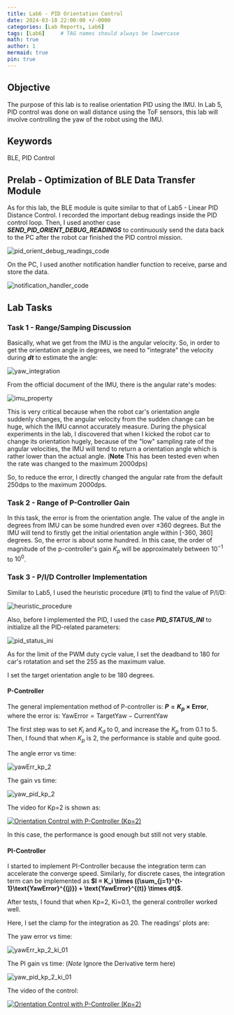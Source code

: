 ```yaml
---
title: Lab6 - PID Orientation Control
date: 2024-03-18 22:00:00 +/-0000
categories: [Lab Reports, Lab6]
tags: [Lab6]     # TAG names should always be lowercase
math: true
author: 1
mermaid: true
pin: true
---
```


## Objective

The purpose of this lab is to realise orientation PID using the IMU. In Lab 5, PID control was done on wall distance using the ToF sensors, this lab will involve controlling the yaw of the robot using the IMU.

## Keywords

BLE, PID Control

## Prelab - Optimization of BLE Data Transfer Module

As for this lab, the BLE module is quite similar to that of Lab5 - Linear PID Distance Control. I recorded the important debug readings inside the PID control loop. Then, I used another case ***SEND_PID_ORIENT_DEBUG_READINGS*** to continuously send the data back to the PC after the robot car finished the PID control mission.

![pid_orient_debug_readings_code](/assets/images/lab6/pid_orient_debug_readings_code.png "pid_orient_debug_readings_code")

On the PC, I used another notification handler function to receive, parse and store the data.

![notification_handler_code](/assets/images/lab6/notification_handler_code.png "notification_handler_code")

## Lab Tasks

### Task 1 - Range/Samping Discussion

Basically, what we get from the IMU is the angular velocity. So, in order to get the orientation angle in degrees, we need to "integrate" the velocity during ***dt*** to estimate the angle:

![yaw_integration](/assets/images/lab6/yaw_integration.png "yaw_integration")

From the official document of the IMU, there is the angular rate's modes:

![imu_property](/assets/images/lab6/imu_property.png "imu_property")

This is very critical because when the robot car's orientation angle suddenly changes, the angular velocity from the sudden change can be huge, which the IMU cannot accurately measure. During the physical experiments in the lab, I discovered that when I kicked the robot car to change its orientation hugely, because of the "low" sampling rate of the angular velocities, the IMU will tend to return a orientation angle which is rather lower than the actual angle. (**Note** This has been tested even when the rate was changed to the maximum 2000dps)

So, to reduce the error, I directly changed the angular rate from the default 250dps to the maximum 2000dps.

### Task 2 - Range of P-Controller Gain

In this task, the error is from the orientation angle. The value of the angle in degrees from IMU can be some hundred even over ±360 degrees. But the IMU will tend to firstly get the initial orientation angle within [-360, 360] degrees. So, the error is about some hundred. In this case, the order of magnitude of the p-controller's gain $K_p$ will be approximately between $10^{-1}$ to $10^0$.

### Task 3 - P/I/D Controller Implementation

Similar to Lab5, I used the heuristic procedure (#1) to find the value of P/I/D:

![heuristic_procedure](/assets/images/lab5/heuristic_procedure.png "heuristic_procedure")

Also, before I implemented the PID, I used the case ***PID_STATUS_INI*** to initialize all the PID-related parameters:

![pid_status_ini](/assets/images/lab6/pid_status_ini.png "pid_status_ini")

As for the limit of the PWM duty cycle value, I set the deadband to 180 for car's rotatation and set the 255 as the maximum value.

I set the target orientation angle to be 180 degrees.

#### P-Controller

The general implementation method of P-controller is: **$P = K_p \times \text{Error}$**, where the error is: $\text{YawError}=\text{TargetYaw}-\text{CurrentYaw}$

The first step was to set $K_i$ and $K_d$ to 0, and increase the $K_p$ from 0.1 to 5. Then, I found that when $K_p$ is 2, the performance is stable and quite good.

The angle error vs time:

![yawErr_kp_2](/assets/images/lab6/yawErr_kp_2.png "yawErr_kp_2")

The gain vs time:

![yaw_pid_kp_2](/assets/images/lab6/yaw_pid_kp_2.png "yaw_pid_kp_2")

The video for Kp=2 is shown as:

[![Orientation Control with P-Controller (Kp=2)](https://img.youtube.com/vi/ORb-cjuCVjk/maxresdefault.jpg)](https://www.youtube.com/watch?v=ORb-cjuCVjk)

In this case, the performance is good enough but still not very stable.

#### PI-Controller

I started to implement PI-Controller because the integration term can accelerate the converge speed. Similarly, for discrete cases, the integration term can be implemented as **$I = K_i \times ((\sum_{j=1}^{t-1}\text{YawError}^{(j)}) + \text{YawError}^{(t)} \times dt)$**.

After tests, I found that when Kp=2, Ki=0.1, the general controller worked well.

Here, I set the clamp for the integration as 20. The readings' plots are:

The yaw error vs time:

![yawErr_kp_2_ki_01](/assets/images/lab6/yawErr_kp_2_ki_01.png "yawErr_kp_2_ki_01")

The PI gain vs time: (*Note* Ignore the Derivative term here)

![yaw_pid_kp_2_ki_01](/assets/images/lab6/yaw_pid_kp_2_ki_01.png "yaw_pid_kp_2_ki_01")

The video of the control:

[![Orientation Control with P-Controller (Kp=2)](https://img.youtube.com/vi/PLl6M7PBEZs/maxresdefault.jpg)](https://www.youtube.com/watch?v=PLl6M7PBEZs)

